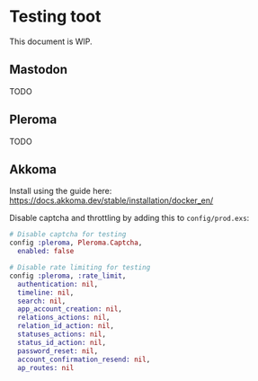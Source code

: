 Testing toot
============

This document is WIP.

Mastodon
--------

TODO

Pleroma
-------

TODO

Akkoma
------

Install using the guide here:
https://docs.akkoma.dev/stable/installation/docker_en/

Disable captcha and throttling by adding this to `config/prod.exs`:

```ex
# Disable captcha for testing
config :pleroma, Pleroma.Captcha,
  enabled: false

# Disable rate limiting for testing
config :pleroma, :rate_limit,
  authentication: nil,
  timeline: nil,
  search: nil,
  app_account_creation: nil,
  relations_actions: nil,
  relation_id_action: nil,
  statuses_actions: nil,
  status_id_action: nil,
  password_reset: nil,
  account_confirmation_resend: nil,
  ap_routes: nil
```
